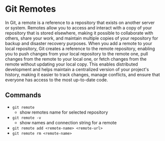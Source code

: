 # Git Remotes

In Git, a remote is a reference to a repository that exists on another server or system.
Remotes allow you to access and interact with a copy of your repository that is stored elsewhere, making it possible to collaborate with others, share your work, and maintain multiple copies of your repository for backup and disaster recovery purposes.
When you add a remote to your local repository, Git creates a reference to the remote repository, enabling you to push changes from your local repository to the remote one, pull changes from the remote to your local one, or fetch changes from the remote without updating your local copy.
This enables distributed development and helps maintain a centralized version of your project's history, making it easier to track changes, manage conflicts, and ensure that everyone has access to the most up-to-date code.

## Commands

- `git remote`
  - show remotes name for selected repository
- `git remote -v`
  - show names and connection string for a remote
- `git remote add <remote-name> <remote-url>`
- `git remote rm <remote-name>`
